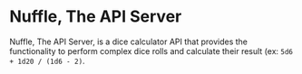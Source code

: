# Nuffle, The API Server

Nuffle, The API Server, is a dice calculator API that provides the functionality to perform complex dice rolls and calculate their result (ex: `5d6 + 1d20 / (1d6 - 2)`.
